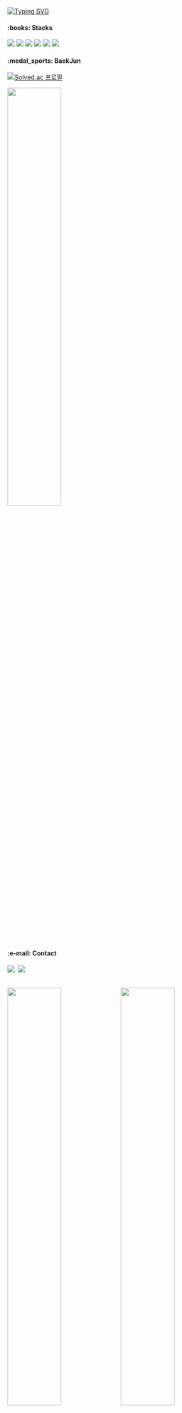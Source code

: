 <!-- HyeonIn -->
<div align="left">
<a href="https://git.io/typing-svg"><img src="https://readme-typing-svg.herokuapp.com?font=Square+Peg&size=60&duration=3500&color=000000&background=4E5FFF00&center=true&vCenter=true&height=100&lines=Hi+there!+I'm+HyeonIn+%3AD" alt="Typing SVG" /></a>
</div>



<h4>:books: Stacks </h4>
<p> 
  <img src="https://img.shields.io/badge/Python-000000?style=flat-square&logo=Python&logoColor=white"/> 
  <img src="https://img.shields.io/badge/Java-000000?style=flat-square&logo=java&logoColor=white"/>
  <img src="https://img.shields.io/badge/Html5-000000?style=flat-square&logo=html5&logoColor=white"> 
  <img src="https://img.shields.io/badge/JavaScript-000000?style=flat-square&logo=JavaScript&logoColor=white"> 
  <img src="https://img.shields.io/badge/Spring-000000?style=flat-square&logo=spring&logoColor=white"/>
  <img src="https://img.shields.io/badge/Vue-000000?style=flat-square&logo=vue.js&logoColor=white"/>
</p> 

<h4> :medal_sports: BaekJun </h4>

[![Solved.ac 프로필](http://mazassumnida.wtf/api/mini/generate_badge?boj=cupido)](https://solved.ac/cupido)

<img src="http://mazandi.herokuapp.com/api?handle=cupido&theme=cool" width = 49%/>


<h4>:e-mail: Contact </h4>

<p>
<a href="https://www.instagram.com/hyunninnnn/">
 <img src="https://img.shields.io/badge/Instagram-@hyunninnnn-000000?style=flat-square&logo=Instagram&logoColor=white"/></a>&nbsp
<a href="https://www.instagram.com/hyunninnnn/">
 <img src="https://img.shields.io/badge/Mail-gusdlsdlek@gmail.com-000000?style=flat-square&logo=Gmail&logoColor=white"/></a>&nbsp
</p>

<br>

<a href="https://github.com/HyeonIn">
 <img src="https://github-readme-stats.vercel.app/api?username=HyeonIn&show_icons=true&theme=graywhite" width = 49%/></a>&nbsp
<a href="https://git.io/streak-stats">
 <img src="https://github-readme-streak-stats.herokuapp.com/?user=HyeonIn&theme=default" width = 49%/></a>&nbsp
 
<br>
<br>

<div align="center">
<a href="https://hits.seeyoufarm.com">
 <img src="https://hits.seeyoufarm.com/api/count/incr/badge.svg?url=https%3A%2F%2Fgithub.com%2FHyeonIn&count_bg=%23000000&title_bg=%23545454&icon=github.svg&icon_color=%23E7E7E7&title=Views&edge_flat=false"/></a>&nbsp
</div>





